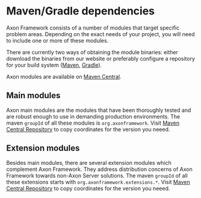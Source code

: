 # Maven/Gradle dependencies

Axon Framework consists of a number of modules that target specific problem areas. Depending on the exact needs of your project, you will need to include one or more of these modules.

There are currently two ways of obtaining the module binaries: either download the binaries from our website or preferably configure a repository for your build system ([Maven](http://maven.apache.org/), [Gradle](https://gradle.org/)).

Axon modules are available on [Maven Central](https://search.maven.org/search?q=axonframework).

## Main modules

Axon main modules are the modules that have been thoroughly tested and are robust enough to use in demanding production environments. The maven `groupId` of all these modules is `org.axonframework`. Visit [Maven Central Repository](https://search.maven.org/search?q=g:org.axonframework) to copy coordinates for the version you neeed.

## Extension modules

Besides main modules, there are several extension modules which complement Axon Framework. They address distribution concerns of Axon Framework towards non-Axon Server solutions. The maven `groupId` of all these extensions starts with `org.axonframework.extensions.*`. Visit [Maven Central Repository](https://search.maven.org/search?q=axonframework%20extensions) to copy coordinates for the version you neeed.